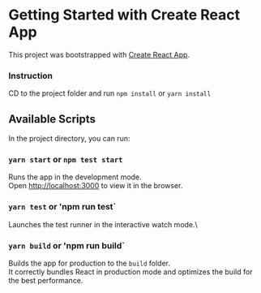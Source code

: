 # Getting Started with Create React App

This project was bootstrapped with [Create React App](https://github.com/facebook/create-react-app).

### Instruction

CD to the project folder and run `npm install` or `yarn install`

## Available Scripts

In the project directory, you can run:

### `yarn start` or `npm test start`

Runs the app in the development mode.\
Open [http://localhost:3000](http://localhost:3000) to view it in the browser.

### `yarn test` or 'npm run test`

Launches the test runner in the interactive watch mode.\

### `yarn build` or 'npm run build`

Builds the app for production to the `build` folder.\
It correctly bundles React in production mode and optimizes the build for the best performance.
